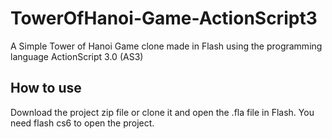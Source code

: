 # TowerOfHanoi-Game-ActionScript3
A Simple Tower of Hanoi Game clone made in Flash using the programming language ActionScript 3.0 (AS3)

## How to use
Download the project zip file or clone it and open the .fla file in Flash. You need flash cs6 to open the project.
